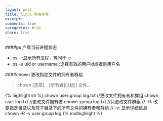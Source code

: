 ```yaml
---
layout: post
title: linux 常用命令
excerpt:
comments: true
categories: blog
share: true
---
```


####ps 产看当前进程状态

* ps - :显示所有进程，等同于-e
* ps -u uid or username :选择有效的用户id或者是用户名

####chown 更改指定文件的拥有者群组

> chown [选项]... [所有者][:[组]] 文件...

{% highlight sh %}
chown user:group log.txt //更改文件拥有者和群组
chown user log.txt    //更改文件拥有者
chown :group log.txt //只更改文件群组
// -R: 改变指定目录以及其子目录下的所有文件的拥有者和群组
// -v: 显示详细信息
chown -R -v user:group log
{% endhighlight %}